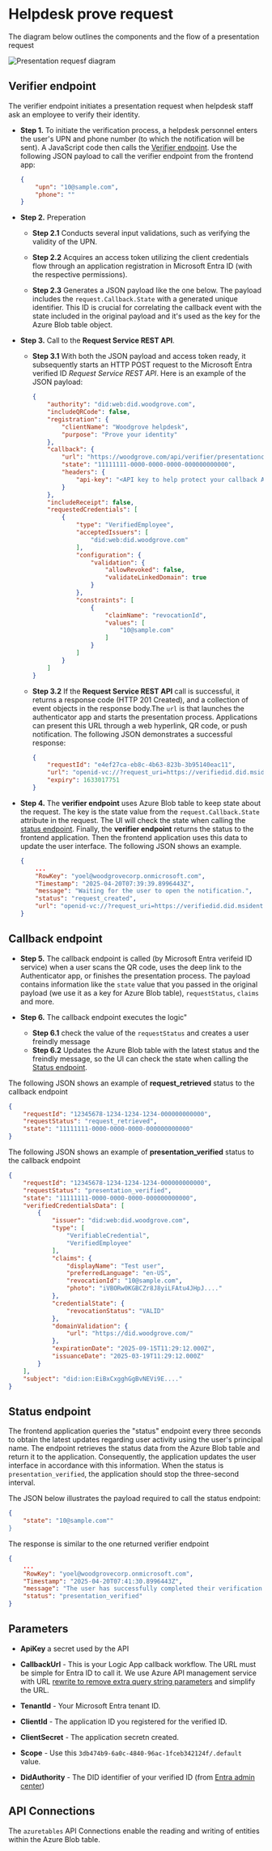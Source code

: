 # Helpdesk prove request

The diagram below outlines the components and the flow of a presentation request

![Presentation requesf diagram](./help/flow.png)

## Verifier endpoint

The verifier endpoint initiates a presentation request when helpdesk staff ask an employee to verify their identity.

- **Step 1.** To initiate the verification process, a helpdesk personnel enters the user's UPN and phone number (to which the notification will be sent). A JavaScript code then calls the [Verifier endpoint](./Controllers/VerifierController.cs). Use the following JSON payload to call the verifier endpoint from the frontend app:
    
    ```json
    {
        "upn": "10@sample.com",
        "phone": ""
    }
    ```

- **Step 2.** Preperation
  - **Step 2.1** Conducts several input validations, such as verifying the validity of the UPN.
  
  - **Step 2.2** Acquires an access token utilizing the client credentials flow through an application registration in Microsoft Entra ID (with the respective permissions).

  - **Step 2.3**  Generates a JSON payload like the one below. The payload includes the `request.Callback.State` with a generated unique identifier. This ID is crucial for correlating the callback event with the state included in the original payload and it's used as the key for the Azure Blob table object. 

- **Step 3.** Call to the **Request Service REST API**. 
  - **Step 3.1** With both the JSON payload and access token ready, it subsequently starts an HTTP POST request to the Microsoft Entra verified ID *Request Service REST API*. Here is an example of the JSON payload:

    ```json
    {
        "authority": "did:web:did.woodgrove.com",
        "includeQRCode": false,
        "registration": {
            "clientName": "Woodgrove helpdesk",
            "purpose": "Prove your identity"
        },
        "callback": {
            "url": "https://woodgrove.com/api/verifier/presentationcallback",
            "state": "11111111-0000-0000-0000-000000000000",
            "headers": {
                "api-key": "<API key to help protect your callback API>"
            }
        },
        "includeReceipt": false,
        "requestedCredentials": [
            {
                "type": "VerifiedEmployee",
                "acceptedIssuers": [
                    "did:web:did.woodgrove.com"
                ],
                "configuration": {
                    "validation": {
                        "allowRevoked": false,
                        "validateLinkedDomain": true
                    }
                },
                "constraints": [
                    {
                        "claimName": "revocationId",
                        "values": [
                            "10@sample.com"
                        ]
                    }
                ]
            }
        ]
    }
    ```

  - **Step 3.2** If the **Request Service REST API** call is successful, it returns a response code (HTTP 201 Created), and a collection of event objects in the response body.The `url` is that launches the authenticator app and starts the presentation process. Applications can present this URL through a web hyperlink, QR code, or push notification. The following JSON demonstrates a successful response:

    ```json
    {
        "requestId": "e4ef27ca-eb8c-4b63-823b-3b95140eac11",
        "url": "openid-vc://?request_uri=https://verifiedid.did.msidentity.com/v1.0/00001111-aaaa-2222-bbbb-3333cccc4444/verifiableCredentials/presentationRequests/e4ef27ca-eb8c-4b63-823b-3b95140eac11",
        "expiry": 1633017751
    }
    ```
    
 - **Step 4.** The **verifier endpoint** uses Azure Blob table to keep state about the request. The key is the state value from the `request.Callback.State` attribute in the request. The UI will check the state when calling the [status endpoint](./Controllers/RequestStatusController.cs). Finally, the **verifier endpoint** returns the status to the frontend application. Then the frontend application uses this data to update the user interface. The following JSON shows an example.
    
    ```json
    {
        ...
        "RowKey": "yoel@woodgrovecorp.onmicrosoft.com",
        "Timestamp": "2025-04-20T07:39:39.8996443Z",
        "message": "Waiting for the user to open the notification.",
        "status": "request_created",
        "url": "openid-vc://?request_uri=https://verifiedid.did.msidentity.com/v1.0/00001111-aaaa-2222-bbbb-3333cccc4444/verifiableCredentials/presentationRequests/e4ef27ca-eb8c-4b63-823b-3b95140eac11"
    }
    ```

## Callback endpoint

- **Step 5.** The callback endpoint is called (by Microsoft Entra verifeid ID service) when a user scans the QR code, uses the deep link to the Authenticator app, or finishes the presentation process. The payload contains information like the `state` value that you passed in the original payload (we use it as a key for Azure Blob table), `requestStatus`, `claims` and more. 


- **Step 6.** The callback endpoint executes the logic"

  - **Step 6.1** check the value of the `requestStatus` and creates a user freindly message
  - **Step 6.2** Updates the Azure Blob table with the latest status and the freindly message, so the UI can check the state when calling the [Status endpoint](./Controllers/RequestStatusController.cs).
    

The following JSON shows an example of **request_retrieved** status to the callback endpoint

```json
{
    "requestId": "12345678-1234-1234-1234-000000000000",
    "requestStatus": "request_retrieved",
    "state": "11111111-0000-0000-0000-000000000000"
}
```


The following JSON shows an example of **presentation_verified** status to the callback endpoint
```json
{
    "requestId": "12345678-1234-1234-1234-000000000000",
    "requestStatus": "presentation_verified",
    "state": "11111111-0000-0000-0000-000000000000",
    "verifiedCredentialsData": [
        {
            "issuer": "did:web:did.woodgrove.com",
            "type": [
                "VerifiableCredential",
                "VerifiedEmployee"
            ],
            "claims": {
                "displayName": "Test user",
                "preferredLanguage": "en-US",
                "revocationId": "10@sample.com",
                "photo": "iVBORw0KGBCZr8J8yiLFAtu4JHpJ...."
            },
            "credentialState": {
                "revocationStatus": "VALID"
            },
            "domainValidation": {
                "url": "https://did.woodgrove.com/"
            },
            "expirationDate": "2025-09-15T11:29:12.000Z",
            "issuanceDate": "2025-03-19T11:29:12.000Z"
        }
    ],
    "subject": "did:ion:EiBxCxgghGgBvNEVi9E...."
}
```
    
## Status endpoint

The frontend application queries the "status" endpoint every three seconds to obtain the latest updates regarding user activity using the user's principal name. The endpoint retrieves the status data from the Azure Blob table and return it to the application. Consequently, the application updates the user interface in accordance with this information. When the status is `presentation_verified`, the application should stop the three-second interval.

The JSON below illustrates the payload required to call the status endpoint:

```json
{
    "state": "10@sample.com""
}
```

The response is similar to the one returned verifier endpoint

```json
{
    ...
    "RowKey": "yoel@woodgrovecorp.onmicrosoft.com",
    "Timestamp": "2025-04-20T07:41:30.8996443Z",
    "message": "The user has successfully completed their verification process.",
    "status": "presentation_verified"
}
```

## Parameters

- **ApiKey** a secret used by the API
- **CallbackUrl** - This is your Logic App callback workflow. The URL must be simple for Entra ID to call it. We use Azure API management service with URL [rewrite to remove extra query string parameters](./Azure-API-Management/APIM-policy.xml) and simplify the URL.

- **TenantId** - Your Microsoft Entra tenant ID.
- **ClientId** - The application ID you registered for the verified ID.
- **ClientSecret** - The application secretn created.
- **Scope** - Use this `3db474b9-6a0c-4840-96ac-1fceb342124f/.default` value.
- **DidAuthority** - The DID identifier of your verified ID (from [Entra admin center](https://entra.microsoft.com))

## API Connections

The `azuretables` API Connections enable the reading and writing of entities within the Azure Blob table. 
